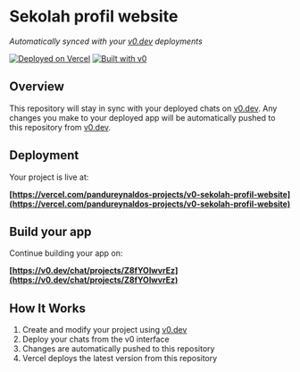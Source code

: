 # Sekolah profil website

*Automatically synced with your [v0.dev](https://v0.dev) deployments*

[![Deployed on Vercel](https://img.shields.io/badge/Deployed%20on-Vercel-black?style=for-the-badge&logo=vercel)](https://vercel.com/pandureynaldos-projects/v0-sekolah-profil-website)
[![Built with v0](https://img.shields.io/badge/Built%20with-v0.dev-black?style=for-the-badge)](https://v0.dev/chat/projects/Z8fYOIwvrEz)

## Overview

This repository will stay in sync with your deployed chats on [v0.dev](https://v0.dev).
Any changes you make to your deployed app will be automatically pushed to this repository from [v0.dev](https://v0.dev).

## Deployment

Your project is live at:

**[https://vercel.com/pandureynaldos-projects/v0-sekolah-profil-website](https://vercel.com/pandureynaldos-projects/v0-sekolah-profil-website)**

## Build your app

Continue building your app on:

**[https://v0.dev/chat/projects/Z8fYOIwvrEz](https://v0.dev/chat/projects/Z8fYOIwvrEz)**

## How It Works

1. Create and modify your project using [v0.dev](https://v0.dev)
2. Deploy your chats from the v0 interface
3. Changes are automatically pushed to this repository
4. Vercel deploys the latest version from this repository
